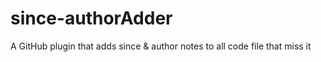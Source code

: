 # since-authorAdder
A GitHub plugin that adds since &amp; author notes to all code file that miss it
